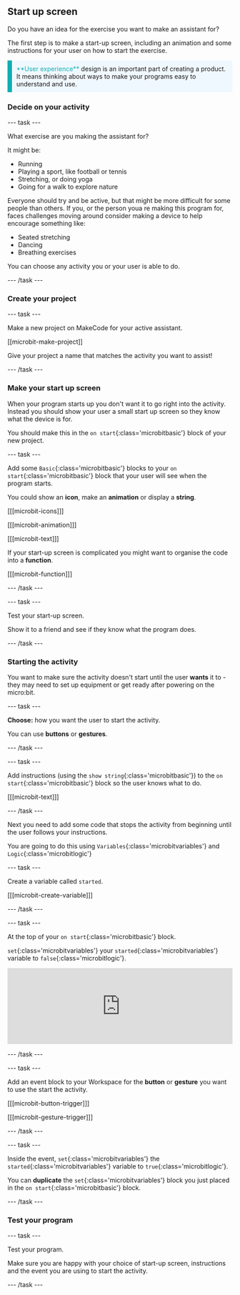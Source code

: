 ## Start up screen

Do you have an idea for the exercise you want to make an assistant for?

The first step is to make a start-up screen, including an animation and some instructions for your user on how to start the exercise. 

<p style="border-left: solid; border-width:10px; border-color: #0faeb0; background-color: aliceblue; padding: 10px;">
  <span style="color: #0faeb0">**User experience**</span> design is an important part of creating a product. It means thinking about ways to make your programs easy to understand and use.
</p>

### Decide on your activity

--- task ---

What exercise are you making the assistant for?

It might be:
+ Running
+ Playing a sport, like football or tennis
+ Stretching, or doing yoga
+ Going for a walk to explore nature

Everyone should try and be active, but that might be more difficult for some people than others. If you, or the person youa re making this program for, faces challenges moving around consider making a device to help encourage something like:

+ Seated stretching
+ Dancing
+ Breathing exercises

You can choose any activity you or your user is able to do.

--- /task ---

### Create your project

--- task ---

Make a new project on MakeCode for your active assistant. 

[[microbit-make-project]]

Give your project a name that matches the activity you want to assist!

--- /task ---

### Make your start up screen

When your program starts up you don't want it to go right into the activity. Instead you should show your user a small start up screen so they know what the device is for. 

You should make this in the `on start`{:class='microbitbasic'} block of your new project. 

--- task ---

Add some `Basic`{:class='microbitbasic'} blocks to your `on start`{:class='microbitbasic'} block that your user will see when the program starts.

You could show an **icon**, make an **animation** or display a **string**.

[[[microbit-icons]]]

[[[microbit-animation]]]

[[[microbit-text]]]

If your start-up screen is complicated you might want to organise the code into a **function**.

[[[microbit-function]]]

--- /task ---

--- task ---

Test your start-up screen. 

Show it to a friend and see if they know what the program does. 

--- /task ---

### Starting the activity

You want to make sure the activity doesn't start until the user **wants** it to - they may need to set up equipment or get ready after powering on the micro:bit. 

--- task ---

**Choose:** how you want the user to start the activity. 

You can use **buttons** or **gestures**.

--- /task ---

--- task ---

Add instructions (using the `show string`{:class='microbitbasic'}) to the `on start`{:class='microbitbasic'} block so the user knows what to do.

[[[microbit-text]]]

--- /task ---

Next you need to add some code that stops the activity from beginning until the user follows your instructions.

You are going to do this using `Variables`{:class='microbitvariables'} and `Logic`{:class='microbitlogic'}

--- task ---

Create a variable called `started`. 

[[[microbit-create-variable]]]

--- /task ---

--- task ---

At the top of your `on start`{:class='microbitbasic'} block.

`set`{:class='microbitvariables'} your `started`{:class='microbitvariables'} variable to `false`{:class='microbitlogic'}. 

<div style="position:relative;height:calc(100px + 5em);width:100%;overflow:hidden;"><iframe style="position:relative;top:0;left:0;width:100%;height:100%;" src="https://makecode.microbit.org/---codeembed#pub:_2JCTrHLR8aos" allowfullscreen="allowfullscreen" frameborder="0" sandbox="allow-scripts allow-same-origin"></iframe></div>

--- /task ---

--- task ---

Add an event block to your Workspace for the **button** or **gesture** you want to use the start the activity.

[[[microbit-button-trigger]]]

[[[microbit-gesture-trigger]]]

--- /task ---

--- task ---

Inside the event, `set`{:class='microbitvariables'} the `started`{:class='microbitvariables'} variable to `true`{:class='microbitlogic'}.

You can **duplicate** the `set`{:class='microbitvariables'} block you just placed in the `on start`{:class='microbitbasic'} block. 

--- /task ---

### Test your program

--- task ---

Test your program. 

Make sure you are happy with your choice of start-up screen, instructions and the event you are using to start the activity.

--- /task ---
